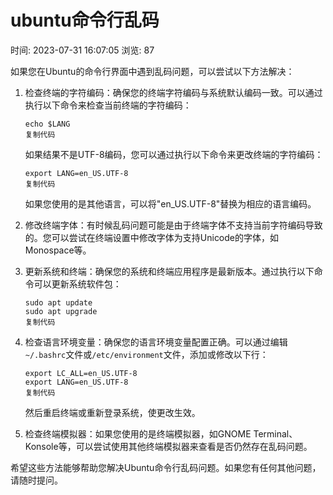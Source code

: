 ubuntu命令行乱码
===========

时间: 2023-07-31 16:07:05 浏览: 87

如果您在Ubuntu的命令行界面中遇到乱码问题，可以尝试以下方法解决：

1.  检查终端的字符编码：确保您的终端字符编码与系统默认编码一致。可以通过执行以下命令来检查当前终端的字符编码：
    
        echo $LANG
        复制代码
    
    如果结果不是UTF-8编码，您可以通过执行以下命令来更改终端的字符编码：
    
        export LANG=en_US.UTF-8
        复制代码
    
    如果您使用的是其他语言，可以将"en\_US.UTF-8"替换为相应的语言编码。
    
2.  修改终端字体：有时候乱码问题可能是由于终端字体不支持当前字符编码导致的。您可以尝试在终端设置中修改字体为支持Unicode的字体，如Monospace等。
    
3.  更新系统和终端：确保您的系统和终端应用程序是最新版本。通过执行以下命令可以更新系统软件包：
    
        sudo apt update
        sudo apt upgrade
        复制代码
    
4.  检查语言环境变量：确保您的语言环境变量配置正确。可以通过编辑`~/.bashrc`文件或`/etc/environment`文件，添加或修改以下行：
    
        export LC_ALL=en_US.UTF-8
        export LANG=en_US.UTF-8
        复制代码
    
    然后重启终端或重新登录系统，使更改生效。
    
5.  检查终端模拟器：如果您使用的是终端模拟器，如GNOME Terminal、Konsole等，可以尝试使用其他终端模拟器来查看是否仍然存在乱码问题。
    

希望这些方法能够帮助您解决Ubuntu命令行乱码问题。如果您有任何其他问题，请随时提问。